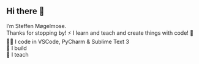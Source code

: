 ## Hi there 👋
I’m Steffen Møgelmose.\
Thanks for stopping by!
⚡ I learn and teach and create things with code! 🐍\
👩‍💻 I code in VSCode, PyCharm & Sublime Text 3\
🔭 I build \
💬 I teach

<!--
**smogelmose/smogelmose** is a ✨ _special_ ✨ repository because its `README.md` (this file) appears on your GitHub profile.

Here are some ideas to get you started:

- 🔭 I’m currently working on ...
- 🌱 I’m currently learning ...
- 👯 I’m looking to collaborate on ...
- 🤔 I’m looking for help with ...
- 💬 Ask me about ...
- 📫 How to reach me: ...
- 😄 Pronouns: ...
- ⚡ Fun fact: ...


-->
